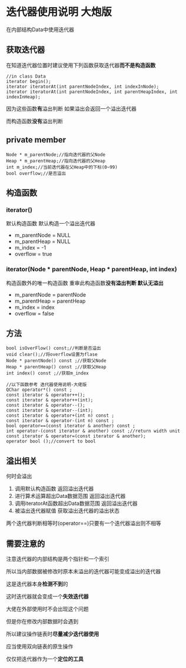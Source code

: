 # 迭代器使用说明 大炮版

在内部结构Data中使用迭代器

## 获取迭代器

在知道迭代器位置时建议使用下列函数获取迭代器**而不是构造函数**

	//in class Data
	iterator begin();
	iterator iteratorAt(int parentNodeIndex, int indexInNode);
	iterator iteratorAt(int parentNodeIndex, int parentHeapIndex, int indexInHeap);

因为这些函数**有**溢出判断 如果溢出会返回一个溢出迭代器

而构造函数**没有**溢出判断

## private member

	Node * m_parentNode;//指向迭代器的父Node
	Heap * m_parentHeap;//指向迭代器的父Heap
	int m_index;//当前迭代器在父Heap中的下标(0~99)
	bool overflow;//是否溢出

## 构造函数

### iterator()

默认构造函数 默认构造一个溢出迭代器

- m_parentNode = NULL
- m_parentHeap = NULL
- m_index = -1
- overflow = true

### iterator(Node * parentNode, Heap * parentHeap, int index)

构造函数外的唯一构造函数 重审此构造函数**没有溢出判断 默认无溢出**

- m_parentNode = parentNode
- m_parentHeap = parentHeap
- m_index = index
- overflow = false

## 方法

	bool isOverFlow() const;//判断是否溢出
	void clear();//将overflow设置为flase
	Node * parentNode() const ;//获取父Node
	Heap * parentHeap() const ;//获取父Heap
	int index() const ;//获取m_index

	//以下函数参考 迭代器使用说明-大佬版
	QChar operator*() const ;
	const iterator & operator++();
	const iterator & operator++(int);
	const iterator & operator--();
	const iterator & operator--(int);
	const iterator & operator+(int n) const ;
	const iterator & operator-(int n) const ;
	bool operator==(const iterator & another) const ;
	int operator-(const iterator & another) const ;//return width unit
	const iterator & operator=(const iterator & another);
	operator bool ();//convert to bool

## 溢出相关

何时会溢出

1. 调用默认构造函数 返回溢出迭代器
2. 进行算术运算超出Data数据范围 返回溢出迭代器
3. 调用iteratorAt函数超出Data数据范围 返回溢出迭代器
4. 被溢出迭代器赋值 获取溢出迭代器的溢出状态

两个迭代器判断相等时(operator==)只要有一个迭代器溢出则不相等

## 需要注意的

注意迭代器的内部结构是两个指针和一个索引

所以当内部数据被修改时原本未溢出的迭代器可能变成溢出的迭代器

这是迭代器本身**检测不到**的

这时迭代器就会变成一个**失效迭代器**

大佬在外部使用时不会出现这个问题

但是你在修改内部数据时会遇到

所以建议操作链表时**尽量减少迭代器使用**

应当使用双向链表的原生操作

仅仅把迭代器作为一个**定位的工具**